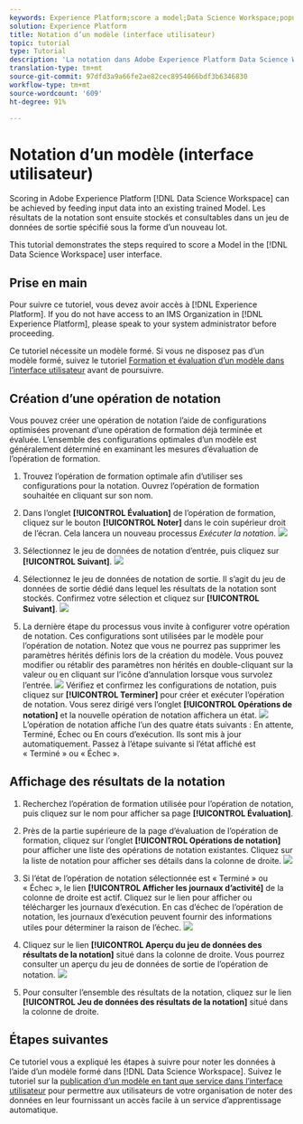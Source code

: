 ```yaml
---
keywords: Experience Platform;score a model;Data Science Workspace;popular topics;ui;scoring run;scoring results
solution: Experience Platform
title: Notation d’un modèle (interface utilisateur)
topic: tutorial
type: Tutorial
description: 'La notation dans Adobe Experience Platform Data Science Workspace peut être réalisée en alimentant un modèle formé existant avec des données d’entrée. Les résultats de la notation sont ensuite stockés et consultables dans un jeu de données de sortie spécifié sous la forme d’un nouveau lot. '
translation-type: tm+mt
source-git-commit: 97dfd3a9a66fe2ae82cec8954066bdf3b6346830
workflow-type: tm+mt
source-wordcount: '609'
ht-degree: 91%

---
```



# Notation d’un modèle (interface utilisateur)

Scoring in Adobe Experience Platform [!DNL Data Science Workspace] can be achieved by feeding input data into an existing trained Model. Les résultats de la notation sont ensuite stockés et consultables dans un jeu de données de sortie spécifié sous la forme d’un nouveau lot.

This tutorial demonstrates the steps required to score a Model in the [!DNL Data Science Workspace] user interface.

## Prise en main

Pour suivre ce tutoriel, vous devez avoir accès à [!DNL Experience Platform]. If you do not have access to an IMS Organization in [!DNL Experience Platform], please speak to your system administrator before proceeding.

Ce tutoriel nécessite un modèle formé. Si vous ne disposez pas d’un modèle formé, suivez le tutoriel [Formation et évaluation d’un modèle dans l’interface utilisateur](./train-evaluate-model-ui.md) avant de poursuivre.

## Création d’une opération de notation

Vous pouvez créer une opération de notation l’aide de configurations optimisées provenant d’une opération de formation déjà terminée et évaluée. L’ensemble des configurations optimales d’un modèle est généralement déterminé en examinant les mesures d’évaluation de l’opération de formation.

1. Trouvez l’opération de formation optimale afin d’utiliser ses configurations pour la notation. Ouvrez l’opération de formation souhaitée en cliquant sur son nom.

2. Dans l’onglet **[!UICONTROL Évaluation]** de l’opération de formation, cliquez sur le bouton **[!UICONTROL Noter]** dans le coin supérieur droit de l’écran. Cela lancera un nouveau processus *Exécuter la notation*.
   ![](../images/models-recipes/score/training_run_overview.png)

3. Sélectionnez le jeu de données de notation d’entrée, puis cliquez sur **[!UICONTROL Suivant]**.
   ![](../images/models-recipes/score/scoring_input.png)

4. Sélectionnez le jeu de données de notation de sortie. Il s’agit du jeu de données de sortie dédié dans lequel les résultats de la notation sont stockés. Confirmez votre sélection et cliquez sur **[!UICONTROL Suivant]**.
   ![](../images/models-recipes/score/scoring_results.png)

5. La dernière étape du processus vous invite à configurer votre opération de notation. Ces configurations sont utilisées par le modèle pour l’opération de notation.
Notez que vous ne pourrez pas supprimer les paramètres hérités définis lors de la création du modèle. Vous pouvez modifier ou rétablir des paramètres non hérités en double-cliquant sur la valeur ou en cliquant sur l’icône d’annulation lorsque vous survolez l’entrée.
   ![](../images/models-recipes/score/configuration.png)
Vérifiez et confirmez les configurations de notation, puis cliquez sur **[!UICONTROL Terminer]** pour créer et exécuter l’opération de notation. Vous serez dirigé vers l’onglet **[!UICONTROL Opérations de notation]** et la nouvelle opération de notation affichera un état.
   ![](../images/models-recipes/score/scoring_runs_tab.png)
L’opération de notation affiche l’un des quatre états suivants : En attente, Terminé, Échec ou En cours d’exécution. Ils sont mis à jour automatiquement. Passez à l’étape suivante si l’état affiché est « Terminé » ou « Échec ».

## Affichage des résultats de la notation

1. Recherchez l’opération de formation utilisée pour l’opération de notation, puis cliquez sur le nom pour afficher sa page **[!UICONTROL Évaluation]**.

2. Près de la partie supérieure de la page d’évaluation de l’opération de formation, cliquez sur l’onglet **[!UICONTROL Opérations de notation]** pour afficher une liste des opérations de notation existantes. Cliquez sur la liste de notation pour afficher ses détails dans la colonne de droite.
   ![](../images/models-recipes/score/view_details.png)

3. Si l’état de l’opération de notation sélectionnée est « Terminé » ou « Échec », le lien **[!UICONTROL Afficher les journaux d’activité]** de la colonne de droite est actif. Cliquez sur le lien pour afficher ou télécharger les journaux d’exécution. En cas d’échec de l’opération de notation, les journaux d’exécution peuvent fournir des informations utiles pour déterminer la raison de l’échec.
   ![](../images/models-recipes/score/activity_logs.png)

4. Cliquez sur le lien **[!UICONTROL Aperçu du jeu de données des résultats de la notation]** situé dans la colonne de droite. Vous pourrez consulter un aperçu du jeu de données de sortie de l’opération de notation.
   ![](../images/models-recipes/score/preview_results.png)

5. Pour consulter l’ensemble des résultats de la notation, cliquez sur le lien **[!UICONTROL Jeu de données des résultats de la notation]** situé dans la colonne de droite.

## Étapes suivantes

Ce tutoriel vous a expliqué les étapes à suivre pour noter les données à l’aide d’un modèle formé dans [!DNL Data Science Workspace]. Suivez le tutoriel sur la [publication d’un modèle en tant que service dans l’interface utilisateur](./publish-model-service-ui.md) pour permettre aux utilisateurs de votre organisation de noter des données en leur fournissant un accès facile à un service d’apprentissage automatique.
